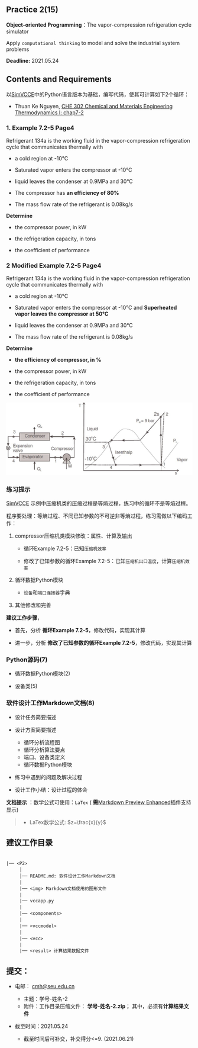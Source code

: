 ## Practice 2(15)

**Object-oriented Programming**：The  vapor-compression refrigeration cycle simulator 

Apply `computational thinking` to model and solve the industrial system problems

**Deadline:**  2021.05.24

## Contents and Requirements

以[SimVCCE](https://github.com/PySEE/SimVCCE)中的Python语言版本为基础，编写代码，使其可计算如下2个循环：

* Thuan Ke Nguyen, [CHE 302 Chemical and Materials Engineering Thermodynamics I: chap7-2](https://www.cpp.edu/~tknguyen/che302/Notes/chap7-2.pdf)

### 1. Example 7.2-5 Page4 

Refrigerant 134a is the working fluid in the vapor-compression refrigeration cycle that communicates thermally with

* a cold region at -10°C 

* Saturated vapor enters the compressor at -10°C 

* liquid leaves the condenser at 0.9MPa and 30°C 

* The compressor has **an efficiency of 80%** 

* The mass flow rate of the refrigerant is 0.08kg/s 

**Determine**

 * the compressor power, in kW
 
 * the refrigeration capacity, in tons
 
 * the coefficient of performance

### 2 Modified Example 7.2-5 Page4 

Refrigerant 134a is the working fluid in the vapor-compression refrigeration cycle that communicates thermally with

* a cold region at -10°C 

* Saturated vapor enters the compressor at -10°C and **Superheated vapor leaves the compressor at 50°C** 

* liquid leaves the condenser at 0.9MPa and 30°C

* The mass flow rate of the refrigerant is 0.08kg/s

**Determine**

* **the efficiency of compressor, in %** 

* the compressor power, in kW
 
* the refrigeration capacity, in tons
 
* the coefficient of performance

 ![](img/example725.jpg) 

### 练习提示

[SimVCCE](https://github.com/PySEE/SimVCCE) 示例中压缩机类的压缩过程是等熵过程，练习中的循环不是等熵过程。

程序要处理：等熵过程、不同已知参数的不可逆非等熵过程，练习需做以下编码工作：

1. compressor压缩机类模块修改：属性、计算及输出

   * 循环Example 7.2-5：已知`压缩机效率`
 
   * 修改了已知参数的循环Example 7.2-5：已知`压缩机出口温度`，计算`压缩机效率`

2. 循环数据Python模块

   * `设备`和`端口连接器`字典

3. 其他修改和完善

**建议工作步骤**，

* 首先，分析 **循环Example 7.2-5**，修改代码，实现其计算

* 进一步，分析 **修改了已知参数的循环Example 7.2-5**，修改代码，实现其计算

### Python源码(7)

* 循环数据Python模块(2)

* 设备类(5)

### 软件设计工作Markdown文档(8)

* 设计任务简要描述

* 设计方案简要描述
  * 循环分析流程图 
  * 循环分析算法要点 
  * 端口、设备类定义
  * 循环数据Python模块

* 练习中遇到的问题及解决过程 
  
* 设计工作小结：设计过程的体会

**文档提示** ：数学公式可使用：`LaTex` ( **需**[Markdown Preview Enhanced](https://shd101wyy.github.io/markdown-preview-enhanced/#/zh-cn/)插件支持显示)

>* LaTex数学公式: $z=\frac{x}{y}$

## 建议工作目录

```txt
 
|── <P2>
     │ 
     │── README.md: 软件设计工作Markdown文档
     | 
     |── <img> Markdown文档使用的图形文件
     |
     |── vccapp.py
     |
     |── <components> 
     |        
     |── <vccmodel> 
     |
     |── <vcc> 
     |
     |── <result> 计算结果数据文件 
```  

## 提交：

* 电邮： cmh@seu.edu.cn
  * 主题：学号-姓名-2
  * 附件：工作目录压缩文件： **学号-姓名-2.zip**； 其中，必须有**计算结果文件**

* 截至时间：2021.05.24
  * 截至时间后可补交，补交得分<=9. (2021.06.21)


